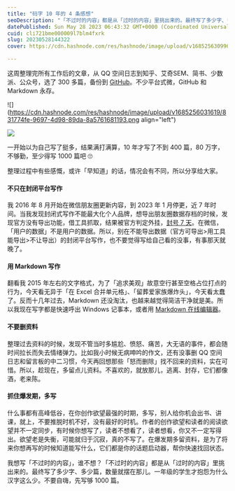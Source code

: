```yaml
---
title: "码字 10 年的 4 条感想"
seoDescription: "「不过时的内容」都是从「过时的内容」里挑出来的。最终写了多少字、多少篇，数量就摆在那儿。不要自嗨，先写够 1000 篇。"
datePublished: Sun May 28 2023 06:43:32 GMT+0000 (Coordinated Universal Time)
cuid: cli721bme000009l7blm4fxrk
slug: 20230528144322
cover: https://cdn.hashnode.com/res/hashnode/image/upload/v1685256309960/6bf94d7d-ff21-4504-9856-9f000859f5b2.jpeg

---
```


这周整理完所有工作后的文章，从 QQ 空间日志到知乎、艾奇SEM、简书、少数派、公众号，选了 300 多篇，备份到 [GitHub](https://github.com/CaiGeen/Hashnode-blog)。不少平台式微，GitHub 和 Markdown 永存。

![](https://cdn.hashnode.com/res/hashnode/image/upload/v1685256031619/831774fe-9697-4d98-89da-8a5761681193.png align="left")

![](url)

一开始以为自己写了挺多，结果满打满算，10 年才写了不到 400 篇，80 万字，不够勤，至少得写 1000 篇吧 🙄

整理过程中有些感慨，或许「早知道」的话，情况会有不同，所以分享给大家。

#### 不只在封闭平台写作

我 2016 年 8 月开始在微信朋友圈更新内容，到 2023 年 1 月停更，近 7 年时间。当我发现封闭式写作不能最大化个人品牌，想导出朋友圈数据存档的时候，发现官方没有导出功能，借工具抓取，结果被官方判定外挂，[封号 7 天](https://blog.tujunjie.com/20230525172912)。在微信，「用户的数据」不是用户的数据。所以，别在不能导出数据（官方可导出&gt;用工具能导出&gt;不让导出）的封闭平台写作，也不要觉得写给自己看的没事，有事那天就晚了。

#### 用 Markdown 写作

翻看我 2015 年左右的文字格式，为了「追求美观」故意空行甚至空格占位打点的行为，今天看无异于「在 Excel 合并单元格」、「留葬爱家族爆炸头」，今天看太蠢了。反而十几年过去，Markdown 还没淘汰，也越来越觉得简洁干净就是美。所以我现在写字都是快速呼出 Windows 记事本，或者用 [Markdown 在线编辑器](https://markdown.com.cn/editor/)。

#### 不要删资料

整理过去资料的时候，发现不管当时多尴尬、愤怒、痛苦，大无语的事件，都会随时间拉长而失去情绪弹力。比如我小时候无病呻吟的作文，还有没事删 QQ 空间日志和留言板的中二习惯，今天再回想那些「怒而删除」找不回来的资料，实在可惜。所以，趁现在，多留点儿资料。不喜欢的，就放那儿，逃离、封存，它们都像酒，老来陈。

#### 抓住爆发期，多写

什么事都有高峰低谷，在你创作欲望最强的时期，多写，别人给你机会出书、讲课，就上，不要推脱时机不好，没有最好的时机。作者的创作欲望和读者的阅读欲望并不一定同步，有时候你想写了，读者不想看了，读者想看，你又不一定写得出。欲望老是失衡，可能就归于沉寂，真的不写了。在爆发期多留资料，是为了将来你想再写的时候知道能写什么，它们都是你的话题启动器，帮你快速找回状态。

我想写「不过时的内容」，谁不想？「不过时的内容」都是从「过时的内容」里挑出来的。最终写了多少字、多少篇，数量就摆在那儿。一年级的学生才抱怨为什么汉字这么少。不要自嗨，先写够 1000 篇。